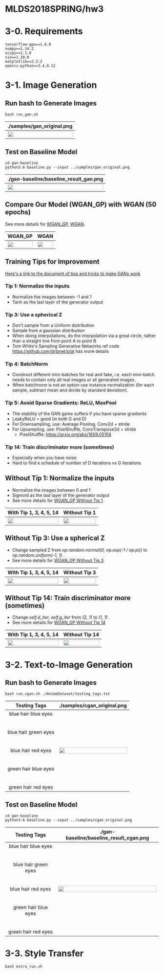# MLDS2018SPRING/hw3

# 3-0. Requirements
```
tensorflow-gpu==1.6.0
numpy==1.14.2
scipy==1.1.0
six==1.10.0
matplotlib==2.2.2
opencv-python==3.4.0.12
```

# 3-1. Image Generation
## Run bash to Generate Images
```
bash run_gan.sh
```
|./samples/gan_original.png|
|:------------------------:|
|<img src="https://github.com/JasonYao81000/MLDS2018SPRING/blob/master/hw3/samples/gan_original.png" width="100%">|
## Test on Baseline Model
```
cd gan-baseline
python3.6 baseline.py --input ../samples/gan_original.png
```
|./gan-baseline/baseline_result_gan.png|
|:------------------------------------:|
|<img src="https://github.com/JasonYao81000/MLDS2018SPRING/blob/master/hw3/gan-baseline/baseline_result_gan.png" width="100%">|
## Compare Our Model (WGAN_GP) with WGAN (50 epochs)
See more details for [WGAN_GP](https://github.com/JasonYao81000/MLDS2018SPRING/tree/master/hw3/hw3_1/results/WGAN_GP_Anime_64_62), [WGAN](https://github.com/JasonYao81000/MLDS2018SPRING/tree/master/hw3/hw3_1/results/WGAN_Anime_64_62).

|      WGAN_GP       |        WGAN        |
|:------------------:|:------------------:|
|<img src="https://github.com/JasonYao81000/MLDS2018SPRING/blob/master/hw3/hw3_1/results/WGAN_GP_Anime_64_62/WGAN_GP.gif" width="100%">|<img src="https://github.com/JasonYao81000/MLDS2018SPRING/blob/master/hw3/hw3_1/results/WGAN_Anime_64_62/WGAN.gif" width="100%">|

## Training Tips for Improvement 
[Here's a link to the document of tips and tricks to make GANs work](https://github.com/soumith/ganhacks)
### Tip 1: Normalize the inputs 
- Normalize the images between -1 and 1 
- Tanh as the last layer of the generator output 
### Tip 3: Use a spherical Z 
- Don't sample from a Uniform distribution 
- Sample from a gaussian distribution 
- When doing interpolations, do the interpolation via a great circle, rather than a straight line from point A to point B 
- Tom White's Sampling Generative Networks ref code https://github.com/dribnet/plat has more details 
### Tip 4: BatchNorm 
- Construct different mini-batches for real and fake, i.e. each mini-batch needs to contain only all real images or all generated images. 
- When batchnorm is not an option use instance normalization (for each sample, subtract mean and divide by standard deviation). 
### Tip 5: Avoid Sparse Gradients: ReLU, MaxPool 
- The stability of the GAN game suffers if you have sparse gradients
- LeakyReLU = good (in both G and D)
- For Downsampling, use: Average Pooling, Conv2d + stride
- For Upsampling, use: PixelShuffle, ConvTranspose2d + stride
  - PixelShuffle: https://arxiv.org/abs/1609.05158
### Tip 14: Train discriminator more (sometimes) 
- Especially when you have noise
- Hard to find a schedule of number of D iterations vs G iterations

## Without Tip 1: Normalize the inputs 
- Normalize the images between 0 and 1 
- Sigmoid as the last layer of the generator output 
- See more details for [WGAN_GP Without Tip 1](https://github.com/JasonYao81000/MLDS2018SPRING/tree/master/hw3/hw3_1/results/WGAN_GP_WO_1_Anime_64_62)

| With Tip 1, 3, 4, 5, 14 | Without Tip 1 |
|:-----------------------:|:-------------:|
|<img src="https://github.com/JasonYao81000/MLDS2018SPRING/blob/master/hw3/hw3_1/results/WGAN_GP_Anime_64_62/WGAN_GP.gif" width="100%">|<img src="https://github.com/JasonYao81000/MLDS2018SPRING/blob/master/hw3/hw3_1/results/WGAN_GP_WO_1_Anime_64_62/WGAN_GP_WO_1.gif" width="100%">|
## Without Tip 3: Use a spherical Z 
- Change sampled Z from *np.random.normal(0, np.exp(-1 / np.pi))* to *np.random.uniform(-1, 1)* .
- See more details for [WGAN_GP Without Tip 3](https://github.com/JasonYao81000/MLDS2018SPRING/tree/master/hw3/hw3_1/results/WGAN_GP_WO_3_Anime_64_62)

| With Tip 1, 3, 4, 5, 14 | Without Tip 3 |
|:-----------------------:|:-------------:|
|<img src="https://github.com/JasonYao81000/MLDS2018SPRING/blob/master/hw3/hw3_1/results/WGAN_GP_Anime_64_62/WGAN_GP.gif" width="100%">|<img src="https://github.com/JasonYao81000/MLDS2018SPRING/blob/master/hw3/hw3_1/results/WGAN_GP_WO_3_Anime_64_62/WGAN_GP_WO_3.gif" width="100%">|
## Without Tip 14: Train discriminator more (sometimes) 
- Change *self.d_iter, self.g_iter* from *(2, 1)* to *(1, 1)* .
- See more details for [WGAN_GP Without Tip 14](https://github.com/JasonYao81000/MLDS2018SPRING/tree/master/hw3/hw3_1/results/WGAN_GP_WO_14_Anime_64_62)

| With Tip 1, 3, 4, 5, 14 | Without Tip 14 |
|:-----------------------:|:-------------:|
|<img src="https://github.com/JasonYao81000/MLDS2018SPRING/blob/master/hw3/hw3_1/results/WGAN_GP_Anime_64_62/WGAN_GP.gif" width="100%">|<img src="https://github.com/JasonYao81000/MLDS2018SPRING/blob/master/hw3/hw3_1/results/WGAN_GP_WO_14_Anime_64_62/WGAN_GP_WO_14.gif" width="100%">|

# 3-2. Text-to-Image Generation
## Run bash to Generate Images
```
bash run_cgan.sh ./AnimeDataset/testing_tags.txt
```
| Testing Tags |./samples/cgan_original.png|
|:------------:|:-------------------------:|
|blue hair blue eyes<br><br><br>blue hair green eyes<br><br><br>blue hair red eyes<br><br><br>green hair blue eyes<br><br><br>green hair red eyes|<img src="https://github.com/JasonYao81000/MLDS2018SPRING/blob/master/hw3/samples/cgan_original.png" width="100%">|
## Test on Baseline Model
```
cd gan-baseline
python3.6 baseline.py --input ../samples/cgan_original.png
```
| Testing Tags |./gan-baseline/baseline_result_cgan.png|
|:------------:|:-------------------------------------:|
|blue hair blue eyes<br><br><br>blue hair green eyes<br><br><br>blue hair red eyes<br><br><br>green hair blue eyes<br><br><br>green hair red eyes|<img src="https://github.com/JasonYao81000/MLDS2018SPRING/blob/master/hw3/gan-baseline/baseline_result_cgan.png" width="100%">|

# 3-3. Style Transfer
```
bash extra_run.sh
```
